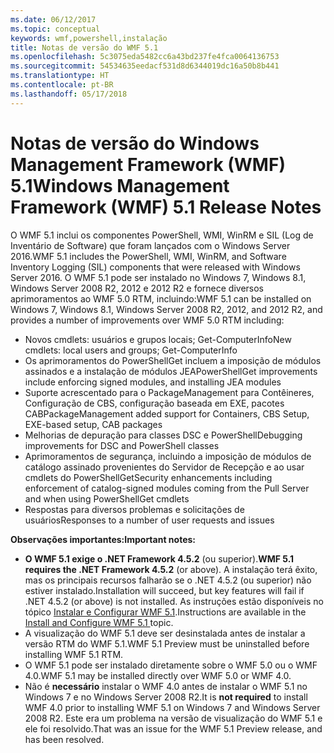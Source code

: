 ```yaml
---
ms.date: 06/12/2017
ms.topic: conceptual
keywords: wmf,powershell,instalação
title: Notas de versão do WMF 5.1
ms.openlocfilehash: 5c3075eda5482cc6a43bd237fe4fca0064136753
ms.sourcegitcommit: 54534635eedacf531d8d6344019dc16a50b8b441
ms.translationtype: HT
ms.contentlocale: pt-BR
ms.lasthandoff: 05/17/2018
---
```

# <a name="windows-management-framework-wmf-51-release-notes"></a><span data-ttu-id="e32aa-103">Notas de versão do Windows Management Framework (WMF) 5.1</span><span class="sxs-lookup"><span data-stu-id="e32aa-103">Windows Management Framework (WMF) 5.1 Release Notes</span></span> #

<span data-ttu-id="e32aa-104">O WMF 5.1 inclui os componentes PowerShell, WMI, WinRM e SIL (Log de Inventário de Software) que foram lançados com o Windows Server 2016.</span><span class="sxs-lookup"><span data-stu-id="e32aa-104">WMF 5.1 includes the PowerShell, WMI, WinRM, and Software Inventory Logging (SIL) components that were released with Windows Server 2016.</span></span>
<span data-ttu-id="e32aa-105">O WMF 5.1 pode ser instalado no Windows 7, Windows 8.1, Windows Server 2008 R2, 2012 e 2012 R2 e fornece diversos aprimoramentos ao WMF 5.0 RTM, incluindo:</span><span class="sxs-lookup"><span data-stu-id="e32aa-105">WMF 5.1 can be installed on Windows 7, Windows 8.1, Windows Server 2008 R2, 2012, and 2012 R2, and provides a number of improvements over WMF 5.0 RTM including:</span></span>

- <span data-ttu-id="e32aa-106">Novos cmdlets: usuários e grupos locais; Get-ComputerInfo</span><span class="sxs-lookup"><span data-stu-id="e32aa-106">New cmdlets: local users and groups; Get-ComputerInfo</span></span>
- <span data-ttu-id="e32aa-107">Os aprimoramentos do PowerShellGet incluem a imposição de módulos assinados e a instalação de módulos JEA</span><span class="sxs-lookup"><span data-stu-id="e32aa-107">PowerShellGet improvements include enforcing signed modules, and installing JEA modules</span></span>
- <span data-ttu-id="e32aa-108">Suporte acrescentado para o PackageManagement para Contêineres, Configuração de CBS, configuração baseada em EXE, pacotes CAB</span><span class="sxs-lookup"><span data-stu-id="e32aa-108">PackageManagement added support for Containers, CBS Setup, EXE-based setup, CAB packages</span></span>
- <span data-ttu-id="e32aa-109">Melhorias de depuração para classes DSC e PowerShell</span><span class="sxs-lookup"><span data-stu-id="e32aa-109">Debugging improvements for DSC and PowerShell classes</span></span>
- <span data-ttu-id="e32aa-110">Aprimoramentos de segurança, incluindo a imposição de módulos de catálogo assinado provenientes do Servidor de Recepção e ao usar cmdlets do PowerShellGet</span><span class="sxs-lookup"><span data-stu-id="e32aa-110">Security enhancements including enforcement of catalog-signed modules coming from the Pull Server and when using PowerShellGet cmdlets</span></span>
- <span data-ttu-id="e32aa-111">Respostas para diversos problemas e solicitações de usuários</span><span class="sxs-lookup"><span data-stu-id="e32aa-111">Responses to a number of user requests and issues</span></span>

<span data-ttu-id="e32aa-112">**Observações importantes:**</span><span class="sxs-lookup"><span data-stu-id="e32aa-112">**Important notes:**</span></span>

- <span data-ttu-id="e32aa-113">**O WMF 5.1 exige o .NET Framework 4.5.2** (ou superior).</span><span class="sxs-lookup"><span data-stu-id="e32aa-113">**WMF 5.1 requires the .NET Framework 4.5.2** (or above).</span></span> <span data-ttu-id="e32aa-114">A instalação terá êxito, mas os principais recursos falharão se o .NET 4.5.2 (ou superior) não estiver instalado.</span><span class="sxs-lookup"><span data-stu-id="e32aa-114">Installation will succeed, but key features will fail if .NET 4.5.2 (or above) is not installed.</span></span> <span data-ttu-id="e32aa-115">As instruções estão disponíveis no tópico [Instalar e Configurar WMF 5.1](https://msdn.microsoft.com/powershell/wmf/5.1/install-configure).</span><span class="sxs-lookup"><span data-stu-id="e32aa-115">Instructions are available in the [Install and Configure WMF 5.1 ](https://msdn.microsoft.com/powershell/wmf/5.1/install-configure) topic.</span></span>
- <span data-ttu-id="e32aa-116">A visualização do WMF 5.1 deve ser desinstalada antes de instalar a versão RTM do WMF 5.1.</span><span class="sxs-lookup"><span data-stu-id="e32aa-116">WMF 5.1 Preview must be uninstalled before installing WMF 5.1 RTM.</span></span>
- <span data-ttu-id="e32aa-117">O WMF 5.1 pode ser instalado diretamente sobre o WMF 5.0 ou o WMF 4.0.</span><span class="sxs-lookup"><span data-stu-id="e32aa-117">WMF 5.1 may be installed directly over WMF 5.0 or WMF 4.0.</span></span>
- <span data-ttu-id="e32aa-118">Não é __necessário__ instalar o WMF 4.0 antes de instalar o WMF 5.1 no Windows 7 e no Windows Server 2008 R2.</span><span class="sxs-lookup"><span data-stu-id="e32aa-118">It is __not required__ to install WMF 4.0 prior to installing WMF 5.1 on Windows 7 and Windows Server 2008 R2.</span></span> <span data-ttu-id="e32aa-119">Este era um problema na versão de visualização do WMF 5.1 e ele foi resolvido.</span><span class="sxs-lookup"><span data-stu-id="e32aa-119">That was an issue for the WMF 5.1 Preview release, and has been resolved.</span></span>
